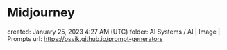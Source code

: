 # Midjourney

created: January 25, 2023 4:27 AM (UTC)
folder: AI Systems / AI | Image | Prompts
url: https://osvik.github.io/prompt-generators